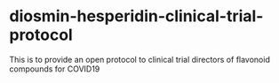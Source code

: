 # diosmin-hesperidin-clinical-trial-protocol
This is to provide an open protocol to clinical trial directors of flavonoid compounds for COVID19
